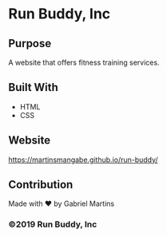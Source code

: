 # Run Buddy, Inc

## Purpose
A website that offers fitness training services.

## Built With
* HTML
* CSS

## Website
https://martinsmangabe.github.io/run-buddy/

## Contribution
Made with ❤️ by Gabriel Martins

### ©️2019 Run Buddy, Inc
